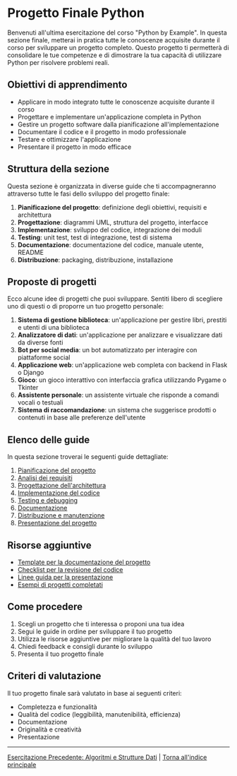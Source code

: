 # Progetto Finale Python

Benvenuti all'ultima esercitazione del corso "Python by Example". In questa sezione finale, metterai in pratica tutte le conoscenze acquisite durante il corso per sviluppare un progetto completo. Questo progetto ti permetterà di consolidare le tue competenze e di dimostrare la tua capacità di utilizzare Python per risolvere problemi reali.

## Obiettivi di apprendimento

- Applicare in modo integrato tutte le conoscenze acquisite durante il corso
- Progettare e implementare un'applicazione completa in Python
- Gestire un progetto software dalla pianificazione all'implementazione
- Documentare il codice e il progetto in modo professionale
- Testare e ottimizzare l'applicazione
- Presentare il progetto in modo efficace

## Struttura della sezione

Questa sezione è organizzata in diverse guide che ti accompagneranno attraverso tutte le fasi dello sviluppo del progetto finale:

1. **Pianificazione del progetto**: definizione degli obiettivi, requisiti e architettura
2. **Progettazione**: diagrammi UML, struttura del progetto, interfacce
3. **Implementazione**: sviluppo del codice, integrazione dei moduli
4. **Testing**: unit test, test di integrazione, test di sistema
5. **Documentazione**: documentazione del codice, manuale utente, README
6. **Distribuzione**: packaging, distribuzione, installazione

## Proposte di progetti

Ecco alcune idee di progetti che puoi sviluppare. Sentiti libero di scegliere uno di questi o di proporre un tuo progetto personale:

1. **Sistema di gestione biblioteca**: un'applicazione per gestire libri, prestiti e utenti di una biblioteca
2. **Analizzatore di dati**: un'applicazione per analizzare e visualizzare dati da diverse fonti
3. **Bot per social media**: un bot automatizzato per interagire con piattaforme social
4. **Applicazione web**: un'applicazione web completa con backend in Flask o Django
5. **Gioco**: un gioco interattivo con interfaccia grafica utilizzando Pygame o Tkinter
6. **Assistente personale**: un assistente virtuale che risponde a comandi vocali o testuali
7. **Sistema di raccomandazione**: un sistema che suggerisce prodotti o contenuti in base alle preferenze dell'utente

## Elenco delle guide

In questa sezione troverai le seguenti guide dettagliate:

1. [Pianificazione del progetto](./teoria/01_pianificazione_progetto.md)
2. [Analisi dei requisiti](./teoria/02_analisi_requisiti.md)
3. [Progettazione dell'architettura](./teoria/03_progettazione_architettura.md)
4. [Implementazione del codice](./teoria/04_implementazione_codice.md)
5. [Testing e debugging](./teoria/05_testing_debugging.md)
6. [Documentazione](./teoria/06_documentazione.md)
7. [Distribuzione e manutenzione](./teoria/07_distribuzione_manutenzione.md)
8. [Presentazione del progetto](./teoria/08_presentazione_progetto.md)

## Risorse aggiuntive

- [Template per la documentazione del progetto](./risorse/template_documentazione.md)
- [Checklist per la revisione del codice](./risorse/checklist_revisione.md)
- [Linee guida per la presentazione](./risorse/linee_guida_presentazione.md)
- [Esempi di progetti completati](./esempi/)

## Come procedere

1. Scegli un progetto che ti interessa o proponi una tua idea
2. Segui le guide in ordine per sviluppare il tuo progetto
3. Utilizza le risorse aggiuntive per migliorare la qualità del tuo lavoro
4. Chiedi feedback e consigli durante lo sviluppo
5. Presenta il tuo progetto finale

## Criteri di valutazione

Il tuo progetto finale sarà valutato in base ai seguenti criteri:

- Completezza e funzionalità
- Qualità del codice (leggibilità, manutenibilità, efficienza)
- Documentazione
- Originalità e creatività
- Presentazione

---

[Esercitazione Precedente: Algoritmi e Strutture Dati](../19-Algoritmi_Strutture_Dati/README.md) | [Torna all'indice principale](../README.md)